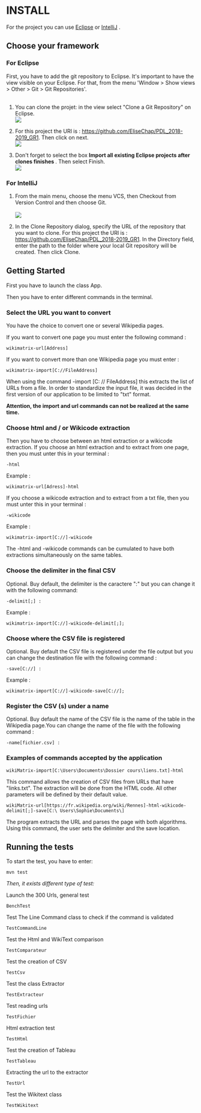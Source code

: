 
# INSTALL 

For the project you can use <a href="#eclipse">Eclipse</a> or  <a href="#intellij">IntelliJ</a> . 

## Choose your framework

<h3 id=eclipse> For Eclipse </h3>

First, you have to add the git repository to Eclipse. It's important to have the view visible on your Eclipse. For that, from the menu 'Window > Show views > Other > Git > Git Repositories'. <br/><br/>

1. You can clone the projet: in the view select "Clone a Git Repository" on Eclipse.
<br><img src= "ANNEXES/imgGitRepositories.png"><br>

2.  For this project the URI is : https://github.com/EliseChap/PDL_2018-2019_GR1. Then click on next. 
<br><img src= "ANNEXES/projectDownload.png"><br>

3. Don't forget to select the box <b> Import all existing Eclipse projects after clones finishes </b>. Then select Finish. 
<br> <img src= "ANNEXES/Capture.PNG"><br>


<h3 id=intellij> For IntelliJ </h3>

1. From the main menu, choose the menu VCS, then Checkout from Version Control and then choose Git. <br/>
<br><img src= "ANNEXES/image.PNG"><br>

2. In the Clone Repository dialog, specify the URL of the repository that you want to clone. For this project the URI is : https://github.com/EliseChap/PDL_2018-2019_GR1. In the Directory field, enter the path to the folder where your local Git repository will be created. Then click Clone. 

## Getting Started

First you have to launch the class App. 

Then you have to enter different commands in the terminal. 

<h3> Select the URL you want to convert </h3>

You have the choice to convert one or several Wikipedia pages. <br/>

If you want to convert one page you must enter the following command : 

```
wikimatrix-url[Address]
```

If you want to convert more than one Wikipedia page you must enter : 

```
wikimatrix-import[C://FileAddress]
```
When using the command -import [C: // FileAddress] this extracts the list of URLs from a file. In order to standardize the input file, it was decided in the first version of our application to be limited to "txt" format. 

<b> Attention, the import and url commands can not be realized at the same time. </b>

<h3> Choose html and / or Wikicode extraction </h3>

Then you have to choose between an html extraction or a wikicode extraction. If you choose an html extraction and to extract from one page, then you must unter this in your terminal : 

```
-html
```

Example : 

```
wikimatrix-url[Adress]-html
```

If you choose a wikicode extraction and to extract from a txt file, then you must unter this in your terminal : 

```
-wikicode
```
Example : 

```
wikimatrix-import[C://]-wikicode
```

The -html and -wikicode commands can be cumulated to have both extractions simultaneously on the same tables.

<h3> Choose the delimiter in the final CSV </h3>

Optional. Buy default, the delimiter is the caractere ":" but you can change it with the following command: 

```
-delimit[;] : 
```

Example : 

```
wikimatrix-import[C://]-wikicode-delimit[;]; 
```
<h3> Choose where the CSV file is registered </h3>

Optional. Buy default the CSV file is registered under the file output but you can change the destination file with the following command : 

```
-save[C://] :
```
Example : 

```
wikimatrix-import[C://]-wikicode-save[C://]; 
```

<h3>Register the CSV (s) under a name</h3>

Optional. Buy default the name of the CSV file is the name of the table in the Wikipedia page.You can change the name of the file with the following command : 

```
-name[fichier.csv] :
```


<h3>Examples of commands accepted by the application </h3>

```
wikiMatrix-import[C:\Users\Documents\Dossier cours\liens.txt]-html 
```

This command allows the creation of CSV files from URLs that have "links.txt". The extraction will be done from the HTML code. All other parameters will be defined by their default value.

```
wikiMatrix-url[https://fr.wikipedia.org/wiki/Rennes]-html-wikicode-delimit[;]-save[C:\ Users\Sophie\Documents\] 
```
The program extracts the URL and parses the page with both algorithms. Using this command, the user sets the delimiter and the save location.

## Running the tests

To start the test, you have to enter:
```
mvn test
```
*Then, it exists different type of test:* <br>

Launch the 300 Urls, general test
```
BenchTest
```
Test The Line Command class to check if the command is validated
```
TestCommandLine
```
Test the Html and WikiText comparison
```
TestComparateur
```
Test the creation of CSV
```
TestCsv
```
Test the class Extractor
```
TestExtracteur
```
Test reading urls
```
TestFichier
```
Html extraction test
```
TestHtml
```
Test the creation of Tableau
```
TestTableau
```
Extracting the url to the extractor
```
TestUrl
```
Test the Wikitext class
```
TestWikitext
```







